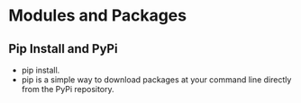# Modules and Packages

## Pip Install and PyPi
* pip install.
* pip is a simple way to download packages at your command line directly from the PyPi repository.
